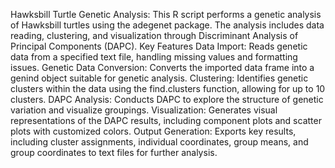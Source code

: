 Hawksbill Turtle Genetic Analysis:
This R script performs a genetic analysis of Hawksbill turtles using the adegenet package. The analysis includes data reading, clustering, and visualization through Discriminant Analysis of Principal Components (DAPC).
Key Features
Data Import: Reads genetic data from a specified text file, handling missing values and formatting issues.
Genetic Data Conversion: Converts the imported data frame into a genind object suitable for genetic analysis.
Clustering: Identifies genetic clusters within the data using the find.clusters function, allowing for up to 10 clusters.
DAPC Analysis: Conducts DAPC to explore the structure of genetic variation and visualize groupings.
Visualization: Generates visual representations of the DAPC results, including component plots and scatter plots with customized colors.
Output Generation: Exports key results, including cluster assignments, individual coordinates, group means, and group coordinates to text files for further analysis.
